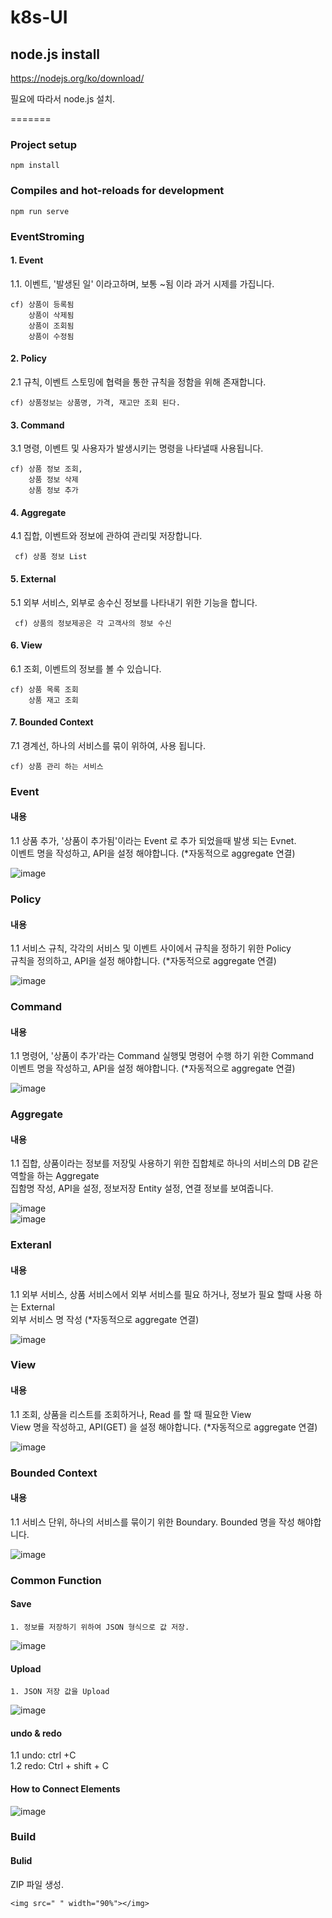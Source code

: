 # k8s-UI

## node.js install
https://nodejs.org/ko/download/

필요에 따라서 node.js 설치.

=======
### Project setup
```
npm install
```
### Compiles and hot-reloads for development
```
npm run serve
```

### EventStroming

#### 1. Event  
  1.1. 이벤트, '발생된 일' 이라고하며, 보통 ~됨 이라 과거 시제를 가집니다.  
  
    cf) 상품이 등록됨  
        상품이 삭제됨  
        상품이 조회됨  
        상품이 수정됨    
  
#### 2. Policy  
  2.1 규칙, 이벤트 스토밍에 협력을 통한 규칙을 정함을 위해 존재합니다.  
  
    cf) 상품정보는 상품명, 가격, 재고만 조회 된다.   
  
#### 3. Command
  3.1 명령, 이벤트 및 사용자가 발생시키는 명령을 나타낼때 사용됩니다.  
  
    cf) 상품 정보 조회,
        상품 정보 삭제
        상품 정보 추가
        
#### 4. Aggregate
   4.1 집합, 이벤트와 정보에 관하여 관리및 저장합니다.  
   
     cf) 상품 정보 List
     
#### 5. External
   5.1 외부 서비스, 외부로 송수신 정보를 나타내기 위한 기능을 합니다.
   
     cf) 상품의 정보제공은 각 고객사의 정보 수신
     
#### 6. View
   6.1 조회, 이벤트의 정보를 볼 수 있습니다.
   
    cf) 상품 목록 조회
        상품 재고 조회
       
#### 7. Bounded Context  
   7.1 경계선, 하나의 서비스를 묶이 위하여, 사용 됩니다.  
   
    cf) 상품 관리 하는 서비스


### Event
#### 내용
  1.1 상품 추가, '상품이 추가됨'이라는 Event 로 추가 되었을때 발생 되는 Evnet.   
  이벤트 명을 작성하고, API을 설정 해야합니다. (*자동적으로 aggregate 연결)
   
![image](https://user-images.githubusercontent.com/48536615/59992844-b51ff580-9688-11e9-8ac5-e8ad86f73132.png)

### Policy
#### 내용
  1.1 서비스 규칙, 각각의 서비스 및 이벤트 사이에서 규칙을 정하기 위한 Policy   
  규칙을 정의하고, API을 설정 해야합니다. (*자동적으로 aggregate 연결)
  
![image](https://user-images.githubusercontent.com/48536615/59993669-07aee100-968c-11e9-8957-dce225c29456.png)

### Command
#### 내용
  1.1 명령어, '상품이 추가'라는 Command 실행및 명령어 수행 하기 위한 Command   
  이벤트 명을 작성하고, API을 설정 해야합니다. (*자동적으로 aggregate 연결)
   
![image](https://user-images.githubusercontent.com/48536615/59994259-29a96300-968e-11e9-8384-809ba3236867.png)

### Aggregate
#### 내용
  1.1 집합, 상품이라는 정보를 저장및 사용하기 위한 집합체로 하나의 서비스의 DB 같은 역할을 하는 Aggregate    
  집함명 작성, API을 설정, 정보저장 Entity 설정, 연결 정보를 보여줍니다.
   
![image](https://user-images.githubusercontent.com/48536615/59988931-df1cec00-9677-11e9-8918-bd73c35f9739.png)   
![image](https://user-images.githubusercontent.com/48536615/59986310-4a16f480-9671-11e9-9f3a-25c678f5b063.png)

### Exteranl
#### 내용
  1.1 외부 서비스, 상품 서비스에서 외부 서비스를 필요 하거나, 정보가 필요 할때 사용 하는 External    
  외부 서비스 명 작성 (*자동적으로 aggregate 연결)
  
 ![image](https://user-images.githubusercontent.com/48536615/59994703-cf110680-968f-11e9-9313-4bfd6ef0ebff.png)

### View
#### 내용
  1.1 조회, 상품을 리스트를 조회하거나, Read 를 할 때 필요한 View   
   View 명을 작성하고, API(GET) 을 설정 해야합니다. (*자동적으로 aggregate 연결)
   
![image](https://user-images.githubusercontent.com/48536615/59994853-52caf300-9690-11e9-853a-79d05f5bc8bf.png)

### Bounded Context
#### 내용
  1.1 서비스 단위, 하나의 서비스를 묶이기 위한 Boundary.
  Bounded 명을 작성 해야합니다. 
 
![image](https://user-images.githubusercontent.com/48536615/59994972-c0771f00-9690-11e9-89cd-9c2d93721f67.png)



### Common Function  

#### Save  
    1. 정보를 저장하기 위하여 JSON 형식으로 값 저장.  
![image](https://user-images.githubusercontent.com/48536615/59987060-53559080-9674-11e9-939c-c46e503ca6c8.png)  

#### Upload  
    1. JSON 저장 값을 Upload  
![image](https://user-images.githubusercontent.com/48536615/59987015-2e611d80-9674-11e9-8315-bfbdba6da41c.png)  

#### undo & redo  
  1.1 undo: ctrl +C  
  1.2 redo: Ctrl + shift + C  
 
#### How to Connect Elements  
![image](https://user-images.githubusercontent.com/48536615/59995182-6aef4200-9691-11e9-9ab3-fbc328be3cf4.png)  


### Build  
#### Bulid
 ZIP 파일 생성.
```
<img src=" " width="90%"></img>

```
